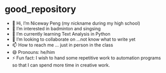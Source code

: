 # good_repository

- 👋 Hi, I’m Niceway Peng (my nickname during my high school)
- 👀 I’m interested in badminton and singsing
- 🌱 I’m currently learning Text Analysis in Python
- 💞️ I’m looking to collaborate on ...not know what to write yet
- 📫 How to reach me ... just in person in the class
- 😄 Pronouns: he/him
- ⚡ Fun fact: I wish to hand some repetitive work to automation programs so that I can spend more time in creative work.
